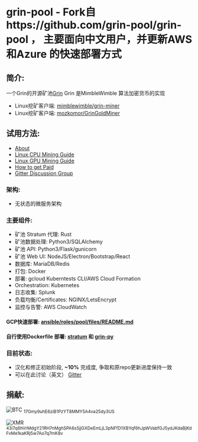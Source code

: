 # grin-pool - Fork自https://github.com/grin-pool/grin-pool ， 主要面向中文用户，并更新AWS 和Azure 的快速部署方式

## 简介:
一个Grin的开源矿池[Grin](https://github.com/mimblewimble/grin) Grin 是MimbleWimble 算法加密货币的实现
* Linux挖矿客户端: [mimblewimble/grin-miner](https://github.com/mimblewimble/grin-miner)
* Linux挖矿客户端: [mozkomor/GrinGoldMiner](https://github.com/mozkomor/GrinGoldMiner)

## 试用方法:
* [About](https://medium.com/@blade.doyle/mwgrinpool-com-a-grin-mining-pool-345d67cb8e98)
* [Linux CPU Mining Guide](https://medium.com/@blade.doyle/cpu-mining-on-mwgrinpool-com-how-to-efb9ed102bc9)
* [Linux GPU Mining Guide](https://medium.com/@blade.doyle/gpu-mining-on-mwgrinpool-com-how-to-72970e550a27)
* [How to get Paid](https://medium.com/@blade.doyle/configure-payments-on-mwgrinpool-com-how-to-7b84163ec467)
* [Gitter Discussion Group](https://gitter.im/grin-pool/Lobby)

### 架构:
* 无状态的微服务架构

### 主要组件:
* 矿池 Stratum 代理: Rust
* 矿池数据处理: Python3/SQLAlchemy
* 矿池 API: Python3/Flask/gunicorn
* 矿池 Web UI: NodeJS/Electron/Bootstrap/React
* 数据库: MariaDB/Redis
* 打包: Docker
* 部署: gcloud Kuberntests CLI/AWS Cloud Formation
* Orchestration: Kubernetes
* 日志收集: Splunk
* 负载均衡/Certificates: NGINX/LetsEncrypt
* 监控与告警: AWS CloudWatch

#### GCP快速部署: [ansible/roles/pool/files/README.md](ansible/roles/pool/files/README.md)

#### 自行使用Dockerfile 部署: [stratum](stratum/) 和 [grin-py](grin-py/)

### 目前状态:
* 汉化和修正初始阶段, <B>~10%</B> 完成度, 争取和原repo更新进度保持一致
* 可以在此讨论（英文） [Gitter](https://gitter.im/grin-pool/Lobby)

## 捐献:
![BTC](https://ipfs.io/ipfs/QmZQxz5LdbCuyc8LcnUiCyTLzmWmHs644mAD7A91bmTzej) <sub>17Gmy9uhE6ziB1PzYT8MMY5A4va25dy3US</sub>

![XMR](https://ipfs.io/ipfs/QmTLh1DUXhNNuB4CkaTtv3VJftXaDEY7V8hYyYGVvYzMB8) <sub>43i7q6hVrMdgY21RH7nMghSPA6s5jjGXDeEmLjL3pNFfD1XBYqf6hJpWVabfGJ5ydJKdaBjKdFvMe1kaKRj5w7Ao7q7mK8v</sub>
